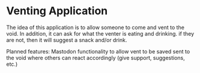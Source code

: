 # Venting Application

The idea of this application is to allow someone to come and vent to the void. In addition, it can ask for what the venter is eating and drinking. if they are not, then it will suggest a snack and/or drink.

Planned features:
Mastodon functionality to allow vent to be saved sent to the void where others can react accordingly (give support, suggestions, etc.)
